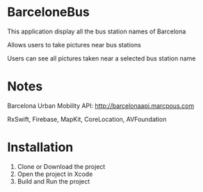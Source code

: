 # BarceloneBus
This application display all the bus station names of Barcelona

Allows users to take pictures near bus stations

Users can see all pictures taken near a selected bus station name

# Notes
Barcelona Urban Mobility API: http://barcelonaapi.marcpous.com

RxSwift, 
Firebase, 
MapKit, 
CoreLocation, 
AVFoundation

# Installation
1. Clone or Download the project
2. Open the project in Xcode
2. Build and Run the project
